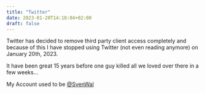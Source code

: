 ```yaml
---
title: "Twitter"
date: 2023-01-20T14:18:04+02:00
draft: false
---
```


Twitter has decided to remove third party client access completely and because of this I have stopped using Twitter (not even reading anymore) on January 20th, 2023.

It have been great 15 years before one guy killed all we loved over there in a few weeks...

My Account used to be [@SvenWal](https://twitter.com/svenwal)
